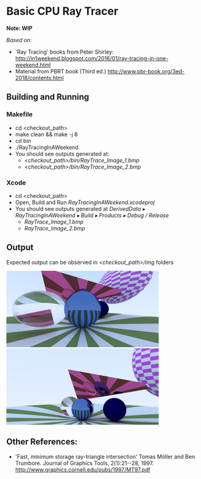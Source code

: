 # Basic CPU Ray Tracer
**Note: WIP**

_Based on_:

* 'Ray Tracing' books from Peter Shirley:
<http://in1weekend.blogspot.com/2016/01/ray-tracing-in-one-weekend.html>
* Material from PBRT book (Third ed.)
<http://www.pbr-book.org/3ed-2018/contents.html>

## Building and Running

### Makefile
* cd \<checkout\_path\>
* make clean && make -j 8
* cd bin
* ./RayTracingInAWeekend
* You should see outputs generated at:
	* _\<checkout\_path\>/bin/RayTrace\_Image\_1.bmp_
	* _\<checkout\_path\>/bin/RayTrace\_Image\_2.bmp_

### Xcode
* cd \<checkout\_path\>
* Open, Build and Run _RayTracingInAWeekend.xcodeproj_
* You should see outputs generated at _DerivedData⁩ ▸ ⁨RayTracingInAWeekend⁩ ▸ ⁨Build⁩ ▸ ⁨Products⁩ ▸ ⁨Debug / Release_
	* _RayTrace\_Image\_1.bmp_
	* _RayTrace\_Image\_2.bmp_ 
⁩

## Output
Expected output can be observed in _\<checkout\_path\>/img_ folders

![RayTrace_Image_1](img/RayTrace_Image_1.bmp)
![RayTrace_Image_1](img/RayTrace_Image_2.bmp)


## Other References:

* 'Fast, minimum storage ray-triangle intersection' Tomas Möller and Ben Trumbore. Journal of Graphics Tools, 2(1):21--28, 1997. http://www.graphics.cornell.edu/pubs/1997/MT97.pdf
